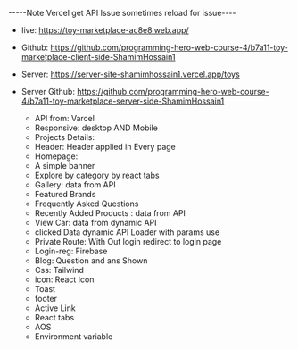 -----Note Vercel get API Issue sometimes reload for issue----

  * live: https://toy-marketplace-ac8e8.web.app/
  * Github: https://github.com/programming-hero-web-course-4/b7a11-toy-marketplace-client-side-ShamimHossain1
  * Server: https://server-site-shamimhossain1.vercel.app/toys
  * Server Github: https://github.com/programming-hero-web-course-4/b7a11-toy-marketplace-server-side-ShamimHossain1

    * API from: Varcel
    * Responsive: desktop AND Mobile
    * Projects Details:
    * Header: Header applied in Every page
    * Homepage:
    * A simple banner
    * Explore by category by react tabs
    * Gallery: data from API
    * Featured Brands
    * Frequently Asked Questions
    * Recently Added Products : data from API
    * View Car: data from dynamic API
    * clicked Data dynamic API Loader with params use
    * Private Route: With Out login redirect to login page
    * Login-reg: Firebase
    * Blog: Question and ans Shown
    * Css: Tailwind
    * icon: React Icon
    * Toast
    * footer
    * Active Link
    * React tabs
    * AOS
    * Environment variable